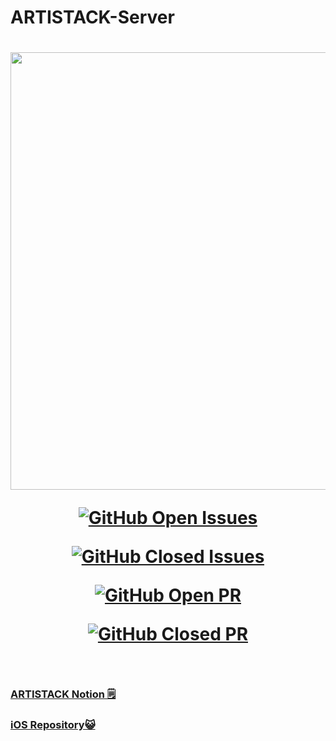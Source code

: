 # ARTISTACK-Server

<h1 align="center">

<img src="https://raw.githubusercontent.com/umc-artistack/artistack-server/main/readme/logo.png" width=700/>

<div align="center">

[![GitHub Open Issues](https://img.shields.io/github/issues-raw/umc-artistack/artistack-server?color=green)](https://github.com/umc-artistack/artistack-server/issues)

[![GitHub Closed Issues](https://img.shields.io/github/issues-closed-raw/umc-artistack/artistack-server?color=red)](https://github.com/umc-artistack/artistack-server/issues?q=is%3Aissue+is%3Aclosed)

[![GitHub Open PR](https://img.shields.io/github/issues-pr-raw/umc-artistack/artistack-server?color=green)](https://github.com/umc-artistack/artistack-server/pulls)

[![GitHub Closed PR](https://img.shields.io/github/issues-pr-closed-raw/umc-artistack/artistack-server?color=red)](https://github.com/umc-artistack/artistack-server/pulls?q=is%3Apr+is%3Aclosed)

</div>

</h1>
<br>

### [ARTISTACK Notion 🗒️](https://www.notion.so/ARTISTACK-ae9600707aff4304872610760b0e3411)

### [iOS Repository😺](https://github.com/umc-artistack/artistack-client)

<br>

